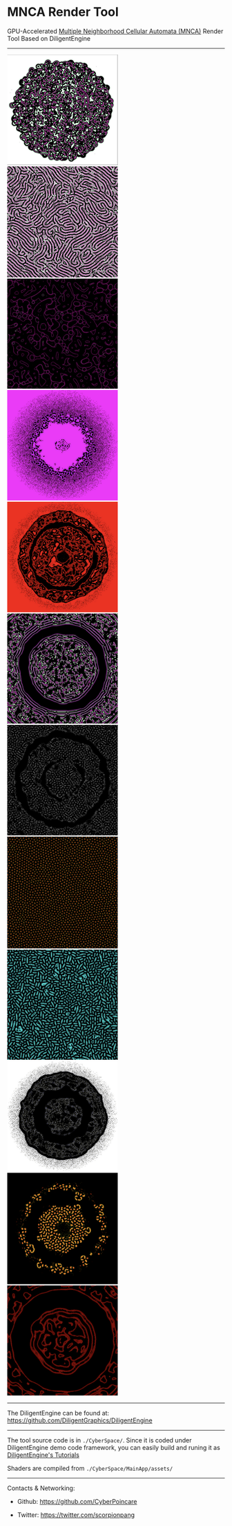 # MNCA Render Tool
GPU-Accelerated [Multiple Neighborhood Cellular Automata (MNCA)](https://slackermanz.com/understanding-multiple-neighborhood-cellular-automata) Render Tool Based on DiligentEngine

---
<img src="Screens/001.png" alt="screen" width="256"/>
<img src="Screens/002.png" alt="screen" width="256"/>
<img src="Screens/003.png" alt="screen" width="256"/>
<img src="Screens/004.png" alt="screen" width="256"/>
<img src="Screens/005.png" alt="screen" width="256"/>
<img src="Screens/006.png" alt="screen" width="256"/>
<img src="Screens/007.png" alt="screen" width="256"/>
<img src="Screens/008.png" alt="screen" width="256"/>
<img src="Screens/009.png" alt="screen" width="256"/>
<img src="Screens/010.png" alt="screen" width="256"/>
<img src="Screens/011.png" alt="screen" width="256"/>
<img src="Screens/012.png" alt="screen" width="256"/>

---

The DiligentEngine can be found at: https://github.com/DiligentGraphics/DiligentEngine

---

The tool source code is in `./CyberSpace/`. Since it is coded under DiligentEngine demo code framework, you can easily build and runing it as [DiligentEngine's Tutorials](https://github.com/DiligentGraphics/DiligentEngine#tutorials)
 
Shaders are compiled from `./CyberSpace/MainApp/assets/`

---

Contacts & Networking:

 - Github: https://github.com/CyberPoincare

 - Twitter: https://twitter.com/scorpionpang

